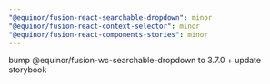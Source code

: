 ```yaml
---
"@equinor/fusion-react-searchable-dropdown": minor
"@equinor/fusion-react-context-selector": minor
"@equinor/fusion-react-components-stories": minor
---
```


bump @equinor/fusion-wc-searchable-dropdown to 3.7.0 + update storybook
